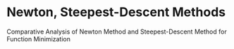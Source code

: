 # Newton, Steepest-Descent Methods
Comparative Analysis of Newton Method and Steepest-Descent Method for Function Minimization
